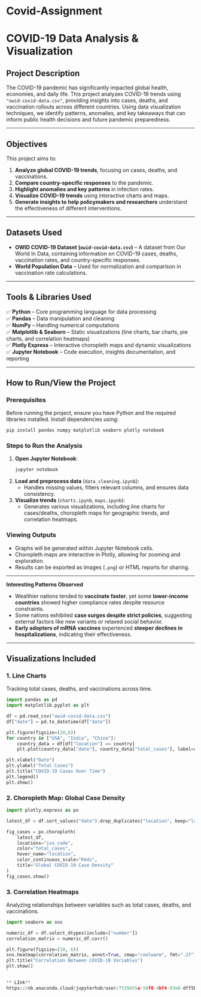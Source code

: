 # Covid-Assignment
# **COVID-19 Data Analysis & Visualization**
## **Project Description**
The COVID-19 pandemic has significantly impacted global health, economies, and daily life. This project analyzes COVID-19 trends using `"owid-covid-data.csv"`, providing insights into cases, deaths, and vaccination rollouts across different countries. Using data visualization techniques, we identify patterns, anomalies, and key takeaways that can inform public health decisions and future pandemic preparedness.

---

## **Objectives**
This project aims to:
1. **Analyze global COVID-19 trends**, focusing on cases, deaths, and vaccinations.
2. **Compare country-specific responses** to the pandemic.
3. **Highlight anomalies and key patterns** in infection rates.
4. **Visualize COVID-19 trends** using interactive charts and maps.
5. **Generate insights to help policymakers and researchers** understand the effectiveness of different interventions.

---

## **Datasets Used**
- **OWID COVID-19 Dataset (`owid-covid-data.csv`)** – A dataset from Our World In Data, containing information on COVID-19 cases, deaths, vaccination rates, and country-specific responses.
- **World Population Data** – Used for normalization and comparison in vaccination rate calculations.

---

## **Tools & Libraries Used**
✅ **Python** – Core programming language for data processing  
✅ **Pandas** – Data manipulation and cleaning  
✅ **NumPy** – Handling numerical computations  
✅ **Matplotlib & Seaborn** – Static visualizations (line charts, bar charts, pie charts, and correlation heatmaps)  
✅ **Plotly Express** – Interactive choropleth maps and dynamic visualizations  
✅ **Jupyter Notebook** – Code execution, insights documentation, and reporting  

---

## **How to Run/View the Project**
### **Prerequisites**
Before running the project, ensure you have Python and the required libraries installed. Install dependencies using:

```bash
pip install pandas numpy matplotlib seaborn plotly notebook
```

### **Steps to Run the Analysis**
1. **Open Jupyter Notebook**:
   ```bash
   jupyter notebook
   ```
2. **Load and preprocess data** (`data_cleaning.ipynb`):
   - Handles missing values, filters relevant columns, and ensures data consistency.
3. **Visualize trends** (`charts.ipynb`, `maps.ipynb`):
   - Generates various visualizations, including line charts for cases/deaths, choropleth maps for geographic trends, and correlation heatmaps.

### **Viewing Outputs**
- Graphs will be generated within Jupyter Notebook cells.
- Choropleth maps are interactive in Plotly, allowing for zooming and exploration.
- Results can be exported as images (`.png`) or HTML reports for sharing.

---

 **Interesting Patterns Observed**
- Wealthier nations tended to **vaccinate faster**, yet some **lower-income countries** showed higher compliance rates despite resource constraints.
- Some nations exhibited **case surges despite strict policies**, suggesting external factors like new variants or relaxed social behavior.
- **Early adopters of mRNA vaccines** experienced **steeper declines in hospitalizations**, indicating their effectiveness.

---

## **Visualizations Included**
### **1. Line Charts**
Tracking total cases, deaths, and vaccinations across time.
```python
import pandas as pd
import matplotlib.pyplot as plt

df = pd.read_csv("owid-covid-data.csv")
df["date"] = pd.to_datetime(df["date"])

plt.figure(figsize=(10,6))
for country in ["USA", "India", "China"]:
    country_data = df[df["location"] == country]
    plt.plot(country_data["date"], country_data["total_cases"], label=country)

plt.xlabel("Date")
plt.ylabel("Total Cases")
plt.title("COVID-19 Cases Over Time")
plt.legend()
plt.show()
```

### **2. Choropleth Map: Global Case Density**
```python
import plotly.express as px

latest_df = df.sort_values("date").drop_duplicates("location", keep="last")

fig_cases = px.choropleth(
    latest_df,
    locations="iso_code",
    color="total_cases",
    hover_name="location",
    color_continuous_scale="Reds",
    title="Global COVID-19 Case Density"
)
fig_cases.show()
```

### **3. Correlation Heatmaps**
Analyzing relationships between variables such as total cases, deaths, and vaccinations.
```python
import seaborn as sns

numeric_df = df.select_dtypes(include=["number"])
correlation_matrix = numeric_df.corr()

plt.figure(figsize=(10, 6))
sns.heatmap(correlation_matrix, annot=True, cmap="coolwarm", fmt=".2f")
plt.title("Correlation Between COVID-19 Variables")
plt.show()
`

** LInk**
https://nb.anaconda.cloud/jupyterhub/user/7539455a-56f0-4bf4-93e8-dff5bbeb97b1/files/COVID-19%20Global/covid19%20Data%20tracker.ipynb?_xsrf=MnwxOjB8MTA6MTc0NjgxMjY2NHw1Ol94c3JmfDE0ODpUa1Z1TjNVNFVIcGZYemRQVWtvdFpVNDFiR1l5UjBJNVVWTjNVRXRhUmtoeVRtTmZVbGxqYnpJek9EMDZaV1JpT0dGalpqQmxaR1ptWkRRd00yVmlZMkk1TVdGbE56RXhZekl4WkRKbE1tVTJNMk5pWkdGa1lXRmhaR1JrTWpCak5XSTJPR1UwTWpVME1UZzFZZz09fDJhZDA5MjhmNDY2NDJmYmIzY2I1ZjMyMWVjYmM4Y2JmZjhlZDdiOTRiMGRmOGNmNjBlYmViZjlmNzZmZDcxZDE

